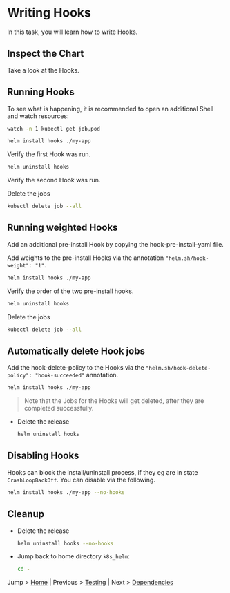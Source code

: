 # Writing Hooks

In this task, you will learn how to write Hooks.

## Inspect the Chart

Take a look at the Hooks.

## Running Hooks

To see what is happening, it is recommended to open an additional Shell and watch resources:
```bash
watch -n 1 kubectl get job,pod
```

```bash
helm install hooks ./my-app 
```

Verify the first Hook was run.

```bash
helm uninstall hooks
```

Verify the second Hook was run.

Delete the jobs
```bash
kubectl delete job --all
```

## Running weighted Hooks

Add an additional pre-install Hook by copying the hook-pre-install-yaml file.

Add weights to the pre-install Hooks via the annotation `"helm.sh/hook-weight": "1"`.

```bash
helm install hooks ./my-app 
```

Verify the order of the two pre-install hooks.

```bash
helm uninstall hooks
```

Delete the jobs
```bash
kubectl delete job --all
```

## Automatically delete Hook jobs

Add the hook-delete-policy to the Hooks via the `"helm.sh/hook-delete-policy": "hook-succeeded"` annotation.

```bash
helm install hooks ./my-app 
```

> Note that the Jobs for the Hooks will get deleted, after they are completed successfully.

* Delete the release
  ```bash
  helm uninstall hooks
  ```

## Disabling Hooks

Hooks can block the install/uninstall process, if they eg are in state `CrashLoopBackOff`. You can disable via the following.

```bash
helm install hooks ./my-app --no-hooks
```

## Cleanup
* Delete the release
  ```bash
  helm uninstall hooks --no-hooks
  ```
* Jump back to home directory `k8s_helm`:
  ```bash
  cd -
  ```

Jump > [Home](../README.md) | Previous > [Testing](../09_tests/README.md) | Next > [Dependencies](../11_dependencies/README.md)